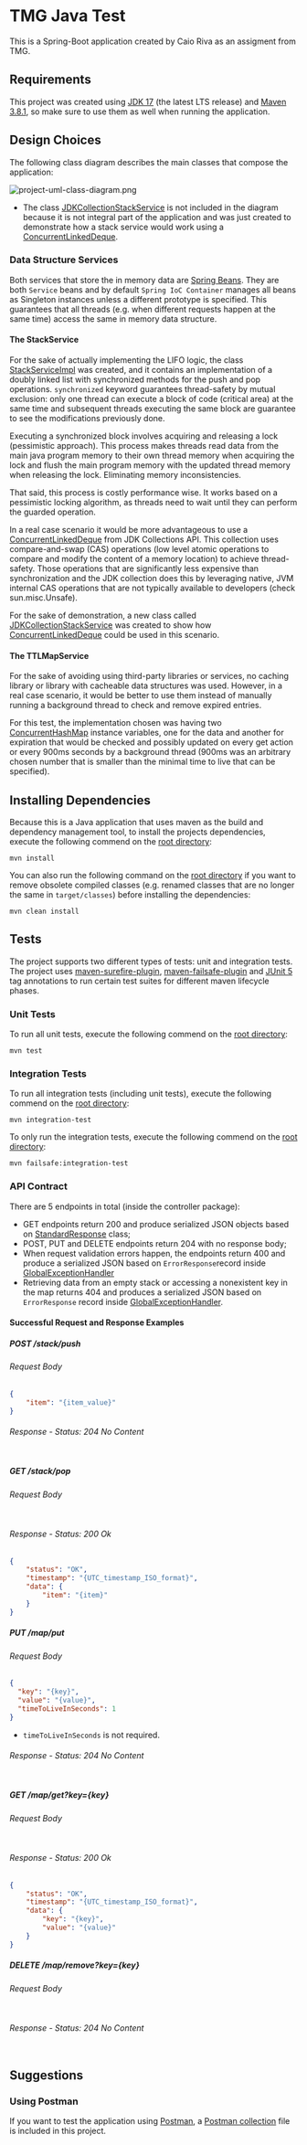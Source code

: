 # TMG Java Test

This is a Spring-Boot application created by Caio Riva as an assigment from TMG.

## Requirements
This project was created using [JDK 17](https://openjdk.org/projects/jdk/17/) (the latest LTS release) and 
[Maven 3.8.1](https://maven.apache.org/docs/3.8.1/release-notes.html), so make sure to use them as well when running 
the application.

## Design Choices
The following class diagram describes the main classes that compose the application:

![project-uml-class-diagram.png](project-uml-class-diagram.png)

* The class [JDKCollectionStackService](src/main/java/com/example/tmgjavatest/service/JDKCollectionStackService.java) 
 is not included in the diagram because it is not integral part of the application and was just created to demonstrate
 how a stack service would work using a [ConcurrentLinkedDeque](https://docs.oracle.com/javase/7/docs/api/java/util/concurrent/ConcurrentLinkedDeque.html).

### Data Structure Services
Both services that store the in memory data are [Spring Beans](https://docs.spring.io/spring-framework/docs/current/reference/html/core.html#beans-definition).
They are both `Service` beans and by default `Spring IoC Container` manages all beans as Singleton instances unless a
different prototype is specified. This guarantees that all threads (e.g. when different requests happen at the same time)
access the same in memory data structure.

#### The StackService
For the sake of actually implementing the LIFO logic, the class [StackServiceImpl](src/main/java/com/example/tmgjavatest/service/TimeManagementServiceImpl.java)
was created, and it contains an implementation of a doubly linked list with synchronized methods for the push and pop operations.
`synchronized` keyword guarantees thread-safety by mutual exclusion: only one thread can execute a block of code (critical area)
at the same time and subsequent threads executing the same block are guarantee to see the modifications previously done.

Executing a synchronized block involves acquiring and releasing a lock (pessimistic approach). This process makes threads
read data from the main java program memory to their own thread memory when acquiring the lock and flush the main program
memory with the updated thread memory when releasing the lock. Eliminating memory inconsistencies.

That said, this process is costly performance wise. It works based on a pessimistic locking algorithm, as threads need
to wait until they can perform the guarded operation.

In a real case scenario it would be more advantageous to use a [ConcurrentLinkedDeque](https://docs.oracle.com/javase/7/docs/api/java/util/concurrent/ConcurrentLinkedDeque.html)
from JDK Collections API. This collection uses compare-and-swap (CAS) operations (low level atomic operations to compare 
and modify the content of a memory location) to achieve thread-safety. Those operations that are significantly less 
expensive than synchronization and the JDK collection does this by leveraging native, JVM internal CAS operations that are 
not typically available to developers (check sun.misc.Unsafe).

For the sake of demonstration, a new class called [JDKCollectionStackService](src/main/java/com/example/tmgjavatest/service/JDKCollectionStackService.java)
was created to show how [ConcurrentLinkedDeque](https://docs.oracle.com/javase/7/docs/api/java/util/concurrent/ConcurrentLinkedDeque.html)
could be used in this scenario.

#### The TTLMapService
For the sake of avoiding using third-party libraries or services, no caching library or library with cacheable data
structures was used. However, in a real case scenario, it would be better to use them instead of manually running a
background thread to check and remove expired entries.

For this test, the implementation chosen was having two [ConcurrentHashMap](https://docs.oracle.com/javase/8/docs/api/java/util/concurrent/ConcurrentHashMap.html)
instance variables, one for the data and another for expiration that would be checked and possibly updated on every
get action or every 900ms seconds by a background thread (900ms was an arbitrary chosen number that is smaller than
the minimal time to live that can be specified).


## Installing Dependencies
Because this is a Java application that uses maven as the build and dependency management tool, to install the projects
dependencies, execute the following commend on the [root directory](.):
```
mvn install
```
You can also run the following command on the [root directory](.) if you want to remove obsolete compiled classes
(e.g. renamed classes that are no longer the same in `target/classes`) before installing the dependencies:
```
mvn clean install
```

## Tests
The project supports two different types of tests: unit and integration tests. The project uses
[maven-surefire-plugin](https://maven.apache.org/surefire/maven-surefire-plugin/),
[maven-failsafe-plugin](https://maven.apache.org/surefire/maven-failsafe-plugin/) and
[JUnit 5](https://junit.org/junit5/) tag annotations to run certain test suites for different maven lifecycle phases.

### Unit Tests
To run all unit tests, execute the following commend on the [root directory](.):
```
mvn test
```

### Integration Tests
To run all integration tests (including unit tests), execute the following commend on the [root directory](.):
```
mvn integration-test
```

To only run the integration tests, execute the following commend on the [root directory](.):
```
mvn failsafe:integration-test
```

### API Contract
There are 5 endpoints in total (inside the controller package): 
* GET endpoints return 200 and produce serialized JSON objects based on 
[StandardResponse](src/main/java/com/example/tmgjavatest/model/dto/response/StandardResponse.java) class;
* POST, PUT and DELETE endpoints return 204 with no response body;
* When request validation errors happen, the endpoints return 400 and produce a serialized JSON based 
on `ErrorResponse`record inside [GlobalExceptionHandler](src/main/java/com/example/tmgjavatest/exception/handling/GlobalExceptionHandler.java)
* Retrieving data from an empty stack or accessing a nonexistent key in the map returns 404 and produces a 
serialized JSON based on `ErrorResponse` record inside [GlobalExceptionHandler](src/main/java/com/example/tmgjavatest/exception/handling/GlobalExceptionHandler.java).

#### Successful Request and Response Examples
##### POST /stack/push
###### Request Body
```json
{
    "item": "{item_value}"
}
```
###### Response - Status: 204 No Content
```json
```
##### GET /stack/pop
###### Request Body
```json
```
###### Response - Status: 200 Ok
```json
{
    "status": "OK",
    "timestamp": "{UTC_timestamp_ISO_format}",
    "data": {
        "item": "{item}"
    }
}
```
##### PUT /map/put
###### Request Body
```json
{
  "key": "{key}",
  "value": "{value}",
  "timeToLiveInSeconds": 1
}
```
* `timeToLiveInSeconds` is not required.  
###### Response - Status: 204 No Content
```json
```
##### GET /map/get?key={key}
###### Request Body
```json
```
###### Response - Status: 200 Ok
```json
{
    "status": "OK",
    "timestamp": "{UTC_timestamp_ISO_format}",
    "data": {
        "key": "{key}",
        "value": "{value}"
    }
}
```
##### DELETE /map/remove?key={key}
###### Request Body
```json
```
###### Response - Status: 204 No Content
```json
```

## Suggestions
### Using Postman
If you want to test the application using [Postman](https://www.postman.com/downloads/), a [Postman collection](tmg-java-test.postman_collection.json)
file is included in this project.